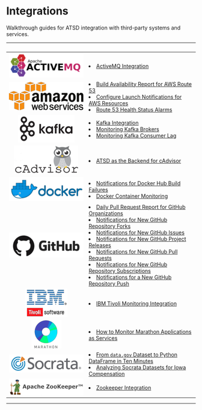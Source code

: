 # Integrations

Walkthrough guides for ATSD integration with third-party systems and services.

|&nbsp; |&nbsp;|
|:--:|--|
<a id="activemq"></a>![](./images/activemq-logo.png) | <li> [ActiveMQ Integration](activemq/README.md)
<a id="aws"></a>![](./images/aws-logo.png) |<li>[Build Availability Report for AWS Route 53](aws/route53-health-checks/README.md)<br><li>[Configure Launch Notifications for AWS Resources](aws/cloud-watch-alert/README.md)<br><li>[Route 53 Health Status Alarms](aws/route53-email-notifications/README.md) |
<a id="kafka"></a>![](./images/kafka-logo.png) |<li>[Kafka Integration](kafka/README.md)<br><li>[Monitoring Kafka Brokers](kafka/brokers-monitoring/README.md)<br><li>[Monitoring Kafka Consumer Lag](kafka/consumers-monitoring/README.md)
<a id="cadvisor"></a>![](./images/cadvisor-logo-2.png) | <li>[ATSD as the Backend for cAdvisor](cadvisor/README.md)
<a id="docker"></a>![](./images/docker-logo.png)|<li>[Notifications for Docker Hub Build Failures](docker/README.md)<br><li>[Docker Container Monitoring](docker/docker-engine.md)
<a id="github"></a>![](./images/github-logo-1.png)|<li>[Daily Pull Request Report for GitHub Organizations](github/pr-report.md)<br><li>[Notifications for New GitHub Repository Forks](github/fork-notification.md)<br><li>[Notifications for New GitHub Issues](github/issue-notification.md)<br><li>[Notifications for New GitHub Project Releases](github/project-release-notification.md)<br><li>[Notifications for New GitHub Pull Requests](github/pr-notification.md)<br><li>[Notifications for New GitHub Repository Subscriptions](github/watch-notification.md)<br> <li>[Notifications for a New GitHub Repository Push](github/push-notification.md)
<a id="ibm"></a>![](./images/ibm-logo.png) |<li>[IBM Tivoli Monitoring Integration](itm/README.md)
<a id="marathon"></a>![](./images/marathon-logo.png) |<li>[How to Monitor Marathon Applications as Services](marathon/capacity-and-usage/README.md)
<a id="socrata"></a>![](./images/socrata-logo.png)|<li>[From `data.gov` Dataset to Python DataFrame in Ten Minutes](socrata/python/README.md)<br><li>[Analyzing Socrata Datasets for Iowa Compensation](socrata/iowa-compensation/README.md)
<a id="zookeeper"></a>![](./images/zookeeper-logo-2.png)| <li>[Zookeeper Integration](zookeeper/README.md)
---